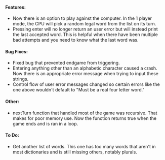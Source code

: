 #### Features:
- Now there is an option to play against the computer. In the 1 player mode, the CPU will pick a random legal word from the list on its turn. 
- Pressing enter will no longer return an user error but will instead print the last accepted word. This is helpful when there have been multiple bad attempts and you need to know what the last word was.

#### Bug Fixes:
- Fixed bug that prevented endgame from triggering.
- Entering anything other than an alphabetic character caused a crash. Now there is an appropriate error message when trying to input these strings. 
- Control flow of user error messages changed so certain errors like the one above wouldn't default to "Must be a real four letter word." 

#### Other:
- nextTurn function that handled most of the game was recursive. That makes for poor memory use. Now the function returns true when the game ends and is ran in a loop. 

#### To Do:
- Get another list of words. This one has too many words that aren't in most dictionaries and is still missing others, notably plurals. 